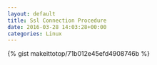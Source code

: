 ```yaml
---
layout: default                                                                                                              
title: Ssl Connection Procedure                                                                                                                       
date: 2016-03-28 14:03:28+00:00                                                                                                                        
categories: Linux                                                                                                                
---                                                                                                                              
```


{% gist makeittotop/71b012e45efd4908746b %}                                                                                                           

